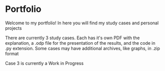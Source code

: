 # Portfolio
Welcome to my portfolio! In here you will find my study cases and personal projects

There are currently 3 study cases. Each has it's own PDF with the explanation, a .odp file for the presentation of the results, and the code in .py extension. Some cases may have additional archives, like graphs, in .zip format

Case 3 is currently a Work in Progress
